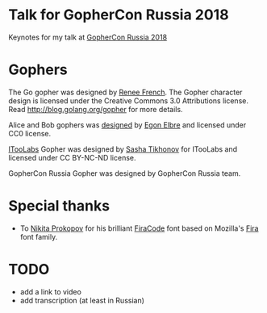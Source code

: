 # Talk for GopherCon Russia 2018

Keynotes for my talk at [GopherCon Russia 2018](https://www.gophercon-russia.ru/en)

# Gophers

The Go gopher was designed by [Renee French](http://reneefrench.blogspot.com/). The Gopher character design is licensed under the Creative Commons 3.0 Attributions license. Read http://blog.golang.org/gopher for more details.

Alice and Bob gophers was [designed](https://github.com/egonelbre/gophers) by [Egon Elbre](https://github.com/egonelbre) and licensed under CC0 license.

[ITooLabs](https://itoolabs.com/en) Gopher was designed by [Sasha Tikhonov](http://sashatikhonov.com/en/) for ITooLabs and licensed under CC BY-NC-ND license.

GopherCon Russia Gopher was designed by GopherCon Russia team.

# Special thanks

- To [Nikita Prokopov](https://github.com/tonsky) for his brilliant [FiraCode](https://github.com/tonsky/FiraCode) font based on Mozilla's [Fira](https://github.com/mozilla/Fira) font family.

# TODO

- add a link to video
- add transcription (at least in Russian)
